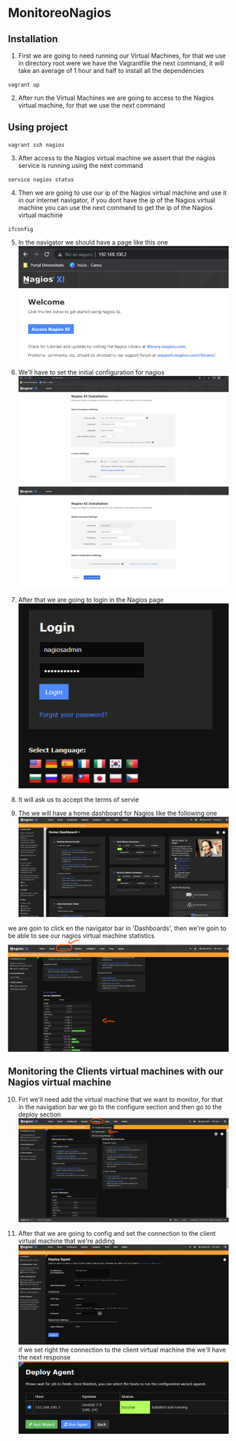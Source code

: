 # MonitoreoNagios
## Installation
1. First we are going to need running our Virtual Machines, for that we use in directory root were we have the Vagrantfile the next command, it will take an average of 1 hour and half to install all the dependencies

`vagrant up`

2. After run the Virtual Machines we are going to access to the Nagios virtual machine, for that we use the next command

## Using project
`vagrant ssh nagios`

3. After access to the Nagios virtual machine we assert that the nagios service is running using the next command

`service nagios status`

4. Then we are going to use our ip of the Nagios virtual machine and use it in our internet navigator, if you dont have the ip of the Nagios virtual machine you can use the next command to get the ip of the Nagios virtual machine

`ifconfig`

5. In the navigator we should have a page like this one
![image1!](imagesReadme/image1.png)

6. We'll have to set the initial configuration for nagios
![image2!](imagesReadme/image2.png)
![image3!](imagesReadme/image3.png)

7. After that we are going to login in the Nagios page
![image4!](imagesReadme/image4.png)

8. It will ask us to accept the terms of servie
9. The we will have a home dashboard for Nagios like the following one
![image5!](imagesReadme/image5.png)

 we are goin to click en the navigator bar in 'Dashboards', then we're goin to be able to see our nagios virtual machine statistics
![image6!](imagesReadme/image6.png)
## Monitoring the Clients virtual machines with our Nagios virtual machine

10. Firt we'll need add the virtual machine that we want to monitor, for that in the navigation bar we go to the configure section and then go to the deploy section
![image7!](imagesReadme/image7.png)

11. After that we are going to config and set the connection to the client virtual machine that we're adding
![image8!](imagesReadme/image8.png)
if we set right the connection to the client virtual machine the we'll have the next response
![image9!](imagesReadme/image9.png)
